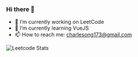 ### Hi there 👋

- 🔭 I’m currently working on LeetCode
- 🌱 I’m currently learning VueJS
- 📫 How to reach me: charlesong173@gmail.com

![Leetcode Stats](https://leetcode.card.workers.dev/charlesong?theme=default&font=baloo&extension=activity)

<!-- - 👯 I’m looking to collaborate on ...
- 🤔 I’m looking for help with ...
- 💬 Ask me about ...
- 😄 Pronouns: ...
- ⚡ Fun fact: ... --!>
